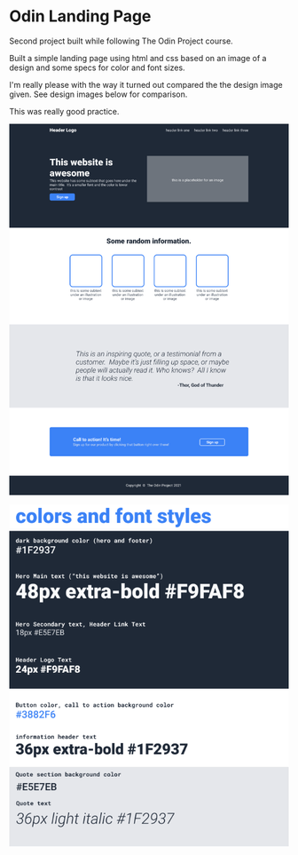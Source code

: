 # Odin Landing Page

Second project built while following The Odin Project course.

Built a simple landing page using html and css based on an image of a design and some specs for color and font sizes.

I'm really please with the way it turned out compared the the design image given. See design images below for comparison.

This was really good practice.

![design template image](./odin-project.png)

![colors and other specs](./colors_and_stuff.png)
